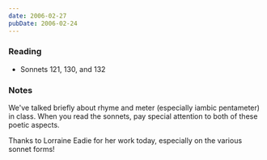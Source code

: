 ```yaml
---
date: 2006-02-27
pubDate: 2006-02-24
---
```


### Reading

* Sonnets 121, 130, and 132

### Notes

We've talked briefly about rhyme and meter (especially iambic pentameter) in class. When you read the sonnets, pay special attention to both of these poetic aspects.

Thanks to Lorraine Eadie for her work today, especially on the various sonnet forms!
